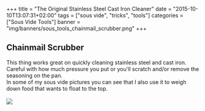 +++
title = "The Original Stainless Steel Cast Iron Cleaner"
date = "2015-10-10T13:07:31+02:00"
tags = ["sous vide", "tricks", "tools"]
categories = ["Sous Vide Tools"]
banner = "img/banners/sous_tools_chainmail_scrubber.png"
+++

## Chainmail Scrubber

This thing works great on quickly cleaning stainless steel and cast iron. Careful with how much pressure you put or you'll scratch and/or remove the seasoning on the pan.    
In some of my sous vide pictures you can see that I also use it to weigh down food that wants to float to the top.   
<br>
![](/cook/img/banners/sous_tools_chainmail_scrubber.png)
